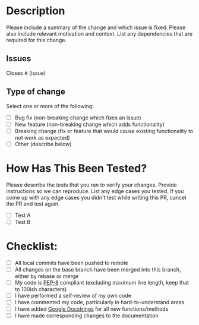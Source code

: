 # Description

Please include a summary of the change and which issue is fixed. Please also include relevant motivation and context.
List any dependencies that are required for this change.

## Issues

Closes # (issue)

## Type of change

Select one or more of the following:

- [ ] Bug fix (non-breaking change which fixes an issue)
- [ ] New feature (non-breaking change which adds functionality)
- [ ] Breaking change (fix or feature that would cause existing functionality to not work as expected)
- [ ] Other (describe below)

# How Has This Been Tested?

Please describe the tests that you ran to verify your changes. Provide instructions so we can reproduce. List any edge cases you tested.
If you come up with any edge cases you didn't test while writing this PR, cancel the PR and test again.

- [ ] Test A
- [ ] Test B

# Checklist:

- [ ] All local commits have been pushed to remote
- [ ] All changes on the base branch have been merged into this branch, either by rebase or merge
- [ ] My code is [PEP-8](https://pep8.org/) compliant (excluding maximum line length, keep that to 100ish characters)
- [ ] I have performed a self-review of my own code
- [ ] I have commented my code, particularly in hard-to-understand areas
- [ ] I have added [Google Docstrings](https://sphinxcontrib-napoleon.readthedocs.io/en/latest/example_google.html) for all new functions/methods
- [ ] I have made corresponding changes to the documentation
